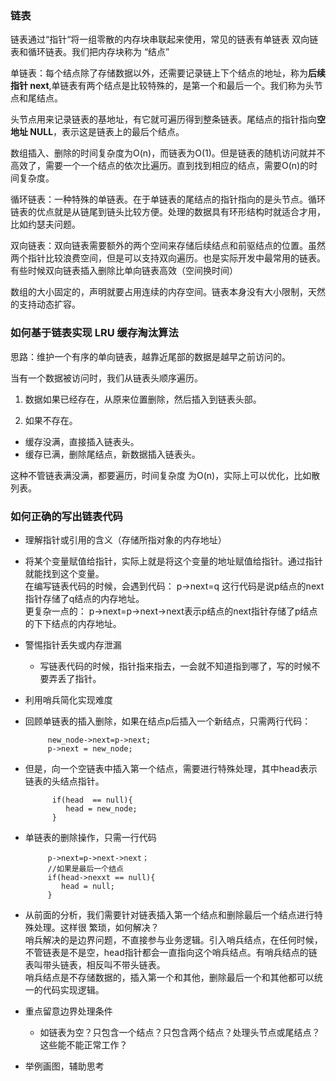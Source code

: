 
### 链表


链表通过“指针“将一组零散的内存块串联起来使用，常见的链表有单链表
双向链表和循环链表。我们把内存块称为 “结点”

单链表：每个结点除了存储数据以外，还需要记录链上下个结点的地址，称为**后续指针 next**,单链表有两个结点是比较特殊的，是第一个和最后一个。我们称为头节点和尾结点。

头节点用来记录链表的基地址，有它就可遍历得到整条链表。尾结点的指针指向**空地址  NULL**，表示这是链表上的最后个结点。


数组插入、删除的时间复杂度为O(n)，而链表为O(1)。但是链表的随机访问就并不高效了，需要一个一个结点的依次比遍历。直到找到相应的结点，需要O(n)的时间复杂度。


循环链表：一种特殊的单链表。在于单链表的尾结点的指针指向的是头节点。循环链表的优点就是从链尾到链头比较方便。处理的数据具有环形结构时就适合才用，比如约瑟夫问题。

双向链表：双向链表需要额外的两个空间来存储后续结点和前驱结点的位置。虽然两个指针比较浪费空间，但是可以支持双向遍历。也是实际开发中最常用的链表。有些时候双向链表插入删除比单向链表高效（空间换时间）

数组的大小固定的，声明就要占用连续的内存空间。链表本身没有大小限制，天然的支持动态扩容。


### 如何基于链表实现 LRU 缓存淘汰算法

思路：维护一个有序的单向链表，越靠近尾部的数据是越早之前访问的。

当有一个数据被访问时，我们从链表头顺序遍历。

1. 数据如果已经存在，从原来位置删除，然后插入到链表头部。
 
2. 如果不存在。
 - 缓存没满，直接插入链表头。
 - 缓存已满，删除尾结点，新数据插入链表头。


这种不管链表满没满，都要遍历，时间复杂度 为O(n)，实际上可以优化，比如散列表。


###  如何正确的写出链表代码

- 理解指针或引用的含义（存储所指对象的内存地址）

 - 将某个变量赋值给指针，实际上就是将这个变量的地址赋值给指针。通过指针就能找到这个变量。</br>
  在编写链表代码的时候，会遇到代码： p->next=q 这行代码是说p结点的next指针存储了q结点的内存地址。</br>更复杂一点的： p->next=p->next->next表示p结点的next指针存储了p结点的下下结点的内存地址。

- 警惕指针丢失或内存泄漏
 
  - 写链表代码的时候，指针指来指去，一会就不知道指到哪了，写的时候不要弄丢了指针。
  
- 利用哨兵简化实现难度
  
 - 回顾单链表的插入删除，如果在结点p后插入一个新结点，只需两行代码：
 
		 
			new_node->next=p->next;
			p->next = new_node;

  - 但是，向一个空链表中插入第一个结点，需要进行特殊处理，其中head表示链表的头结点指针。
  
			  if(head  == null){
			     head = new_node;
			  }


 - 单链表的删除操作，只需一行代码


			p->next=p->next->next；
			//如果是最后一个结点
			if(head->nexxt == null){
			   head = null;
			}


 - 从前面的分析，我们需要针对链表插入第一个结点和删除最后一个结点进行特殊处理。这样很     繁琐，如何解决？</br>
  哨兵解决的是边界问题，不直接参与业务逻辑。引入哨兵结点，在任何时候，不管链表是不是空，head指针都会一直指向这个哨兵结点。有哨兵结点的链表叫带头链表，相反叫不带头链表。</br>
  哨兵结点是不存储数据的，插入第一个和其他，删除最后一个和其他都可以统一的代码实现逻辑。

- 重点留意边界处理条件

  - 如链表为空？只包含一个结点？只包含两个结点？处理头节点或尾结点？这些能不能正常工作？

- 举例画图，辅助思考


